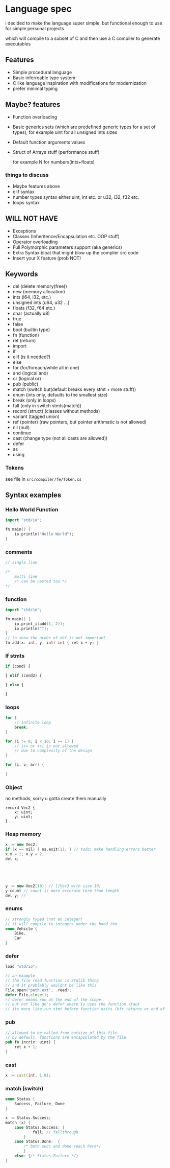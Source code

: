 # Language spec 
i decided to make the language super simple, but functional enough to use for simple personal projects

which will compile to a subset of C and then use a C compiler to generate executables


## Features
- Simple procedural language
- Basic inferreable type system
- C like language inspiration with modifications for modernization
- prefer minimal typing


## Maybe? features
- Function overloading
 
- Basic generics sets (which are predefined generic types for a set of types), for example uint for all unsigned ints sizes

- Default function arguments values
- Struct of Arrays stuff (performance stuff)

    
    for example
    N for numbers(ints+floats)

### things to discuss 
- Maybe features above
- elif syntax
- number types syntax 
 either uint, int etc. 
 or u32, i32, f32 etc. 
- loops syntax


## WILL NOT HAVE
- Exceptions
- Classes (Inheritence/Encapsulation etc. OOP stuff)
- Operator overloading 
- Full Polymorphic parameters support (aka generics) 
- Extra Syntax bloat that might blow up the complier src code
- Insert your X feature (prob NOT)


## Keywords
- del (delete memory(free))
- new (memory allocation)
- ints (i64, i32, etc.)
- unsigned ints (u64, u32 ...)
- floats (f32, f64 etc.)
- char (actually u8)
- true
- false
- bool (builtin type)
- fn (function)
- ret (return)
- import
- if 
- elif (is it needed?)
- else 
- for (for/foreach/while all in one)
- and (logical and)
- or (logical or)
- pub (public)
- match (switch but(default breaks every stmt + more stuff))
- enum (ints only, defaults to the smallest size)
- break (only in loops)
- fall (only in switch stmts(match))
- record (struct) (classes without methods)
- variant (tagged union)
- ref (pointer) (raw pointers, but pointer arithmatic is not allowed)
- nil (null)
- continue
- cast (change type (not all casts are allowed))
- defer
- as
- using 

### Tokens
see file in `src/compiler/fe/Token.cs` 

## Syntax examples

### Hello World Function

```cpp
import "std/io";

fn main() {
    io.println("Hello World");
}
```

### comments 
```rs
// single line

/*
    multi line
    /* can be nested too */
*/
```


### function
```cpp
import "std/io"; 

fn main() {
    io.print_i(add(1, 2));
    io.println("");
}
// to show the order of def is not important
fn add(x: int, y: int) int { ret x + y; }
```

### If stmts

```py
if (cond) {

} elif (cond2) {

} else {

}
```



### loops 
```cpp
for {
    // infinite loop
    break; 
} 

for (i := 0; i < 10; i += 1) {
    // i++ or ++i is not allowed 
    // due to complexity of the design
}

for (i, v; arr) {
    
}
```

### Object
no methods, sorry
u gotta create them manually
```
record Vec2 {
    x: uint;
    y: uint;
}
```

### Heap memory 
```cpp
x := new Vec2;
if (x == nil) { os.exit(1); } // todo: make handling errors better
x.x = 1; x.y = 2;
del x;





y := new Vec2[10]; // []Vec3 with size 10;
y.count // count is more accurate term than length 
del y; //  
```


### enums 
```cpp
// strongly typed (not an integer)
// it will compile to integers under the hood tho
enum Vehicle {
    Bike, 
    Car
}  
```


### defer
```go
load "std/io";

// an example
// the file read function is Stdlib thing
// and it problably wouldnt be like this
File.open("path.ext", .read);
defer File.close();
// defer means run at the end of the scope
// but not like go's defer where is uses the function stack
// its more like run stmt before function exits (bfr returns or end of function)
```


### pub 

```rs
// allowed to be called from outsize of this file
// by default, functions are encapsulated by the file
pub fn incr(x: uint) {
    ret x + 1;
}

```


### cast 

```d
x := cast(int, 1.0);
```


### match (switch) 

```cpp
enum Status {
    Success, Failure, Done
}

x := Status.Success;
match (x) {
    case Status.Success: { 
            fall; // fallthrough 
        }
    case Status.Done:  {
        /* both succ and done reach here*/
        }
    else: {/* Status.Failure */}
}
```